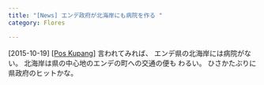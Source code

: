 ```yaml
---
title: "[News] エンデ政府が北海岸にも病院を作る "
category: Flores

---
```


[2015-10-19] [[Pos Kupang]](http://dlvr.it/CTx2pV)  言われてみれば、
エンデ県の北海岸には病院がない。
北海岸は県の中心地のエンデの町への交通の便も
わるい。
ひさかたぶりに県政府のヒットかな。


